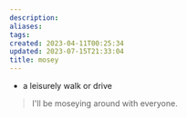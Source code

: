 ```yaml
---
description:
aliases: 
tags: 
created: 2023-04-11T00:25:34
updated: 2023-07-15T21:33:04
title: mosey
---
```

- a leisurely walk or drive

> I'll be moseying around with everyone.
